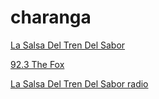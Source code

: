 # charanga

[La Salsa Del Tren Del Sabor](https://onlineradiobox.com/json/dk/lasalsadeltrendelsabor/play?platform=web)

[92.3 The Fox](https://playerservices.streamtheworld.com/api/livestream-redirect/KOFXFMAAC.aac?dist=onlineradiobox)

[La Salsa Del Tren Del Sabor radio](https://pstnet5.shoutcastnet.com:50384/stream)

